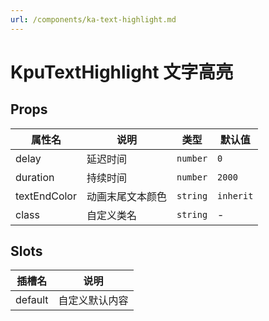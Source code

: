 ```yaml
---
url: /components/ka-text-highlight.md
---
```

# KpuTextHighlight 文字高亮

## Props

| 属性名       | 说明             | 类型     | 默认值    |
| ------------ | ---------------- | -------- | --------- |
| delay        | 延迟时间         | `number` | `0`       |
| duration     | 持续时间         | `number` | `2000`    |
| textEndColor | 动画末尾文本颜色 | `string` | `inherit` |
| class        | 自定义类名       | `string` | -         |

## Slots

| 插槽名  | 说明           |
| ------- | -------------- |
| default | 自定义默认内容 |
